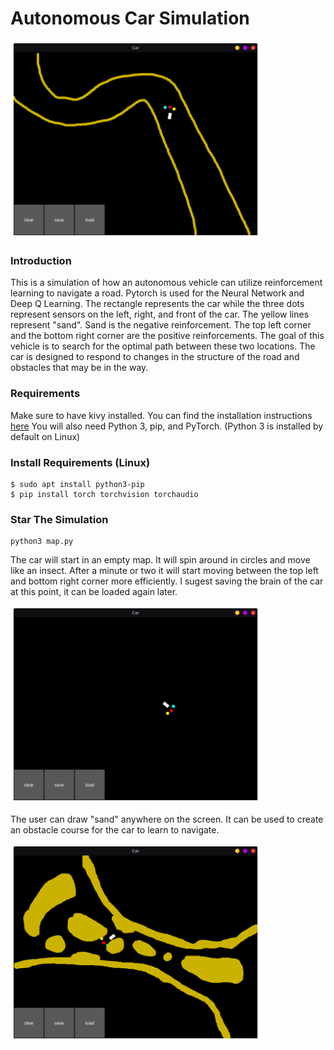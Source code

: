 # Autonomous Car Simulation

<img title="ai-car-simulation" alt="simulation" src="/resources/ai-car.png" width=400>

### Introduction

This is a simulation of how an autonomous vehicle can utilize reinforcement learning to navigate a road.
Pytorch is used for the Neural Network and Deep Q Learning. The rectangle represents the car while the three
dots represent sensors on the left, right, and front of the car. The yellow lines represent "sand".
Sand is the negative reinforcement. The top left corner and the bottom right corner are the positive reinforcements.
The goal of this vehicle is to search for the optimal path between these two locations. The car is designed to respond
to changes in the structure of the road and obstacles that may be in the way.

### Requirements

Make sure to have kivy installed. You can find the installation instructions [here](https://kivy.org/doc/stable/gettingstarted/installation.html#install-pip)
You will also need Python 3, pip, and PyTorch. (Python 3 is installed by default on Linux)

### Install Requirements (Linux)

```
$ sudo apt install python3-pip
$ pip install torch torchvision torchaudio
```

### Star The Simulation

```
python3 map.py
```

The car will start in an empty map. It will spin around in circles and move like an insect.
After a minute or two it will start moving between the top left and bottom right corner
more efficiently. I sugest saving the brain of the car at this point, it can be loaded again later.

<img title="ai-car-simulation" alt="simulation" src="/resources/car-empty-map.png" width=400>

The user can draw "sand" anywhere on the screen. It can be used to create an obstacle course
for the car to learn to navigate.

<img title="ai-car-simulation" alt="simulation" src="/resources/obstacle-course.png" width=400>
